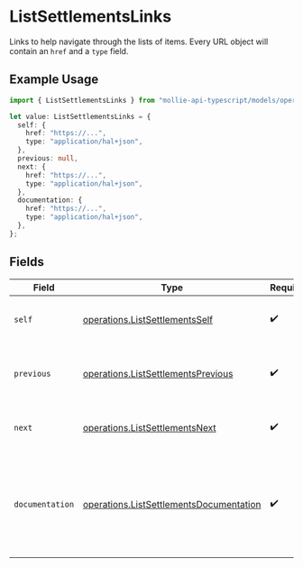 # ListSettlementsLinks

Links to help navigate through the lists of items. Every URL object will contain an `href` and a `type` field.

## Example Usage

```typescript
import { ListSettlementsLinks } from "mollie-api-typescript/models/operations";

let value: ListSettlementsLinks = {
  self: {
    href: "https://...",
    type: "application/hal+json",
  },
  previous: null,
  next: {
    href: "https://...",
    type: "application/hal+json",
  },
  documentation: {
    href: "https://...",
    type: "application/hal+json",
  },
};
```

## Fields

| Field                                                                                              | Type                                                                                               | Required                                                                                           | Description                                                                                        |
| -------------------------------------------------------------------------------------------------- | -------------------------------------------------------------------------------------------------- | -------------------------------------------------------------------------------------------------- | -------------------------------------------------------------------------------------------------- |
| `self`                                                                                             | [operations.ListSettlementsSelf](../../models/operations/listsettlementsself.md)                   | :heavy_check_mark:                                                                                 | The URL to the current set of items.                                                               |
| `previous`                                                                                         | [operations.ListSettlementsPrevious](../../models/operations/listsettlementsprevious.md)           | :heavy_check_mark:                                                                                 | The previous set of items, if available.                                                           |
| `next`                                                                                             | [operations.ListSettlementsNext](../../models/operations/listsettlementsnext.md)                   | :heavy_check_mark:                                                                                 | The next set of items, if available.                                                               |
| `documentation`                                                                                    | [operations.ListSettlementsDocumentation](../../models/operations/listsettlementsdocumentation.md) | :heavy_check_mark:                                                                                 | In v2 endpoints, URLs are commonly represented as objects with an `href` and `type` field.         |